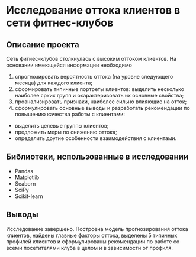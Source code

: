 # Исследование оттока клиентов в сети фитнес-клубов #



## Описание проекта ##
Сеть фитнес-клубов столкнулась с высоким оттоком клиентов. На основании имеющейся информации необходимо

1) спрогнозировать вероятность оттока (на уровне следующего месяца) для каждого клиента;
2) сформировать типичные портреты клиентов: выделить несколько наиболее ярких групп и охарактеризовать их основные свойства;
3) проанализировать признаки, наиболее сильно влияющие на отток;
4) сформулировать основные выводы и разработать рекомендации по повышению качества работы с клиентами:
- выделить целевые группы клиентов;
- предложить меры по снижению оттока;
- определить другие особенности взаимодействия с клиентами.



## Библиотеки, использованные в исследовании ##

- Pandas
- Matplotlib
- Seaborn
- SciPy
- Scikit-learn


## Выводы ##

Исследование завершено. Построена модель прогнозирования оттока клиентов, найдены главные факторы оттока, выделены 5 типичных профилей клиентов и сформулированы рекомендации по работе со всеми посетителями клуба в целом и в зависимости от профиля.
